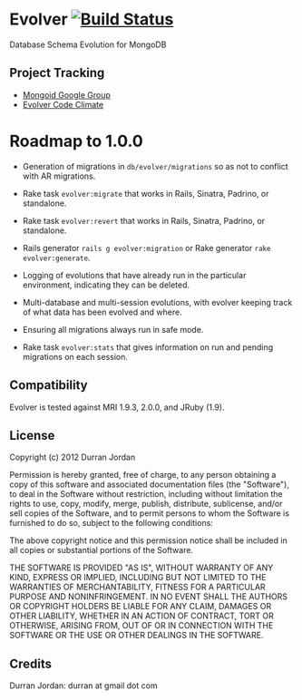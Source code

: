 Evolver [![Build Status](https://secure.travis-ci.org/mongoid/evolver.png?branch=master&.png)](http://travis-ci.org/mongoid/evolver)
========

Database Schema Evolution for MongoDB

Project Tracking
----------------

* [Mongoid Google Group](http://groups.google.com/group/mongoid)
* [Evolver Code Climate](https://codeclimate.com/github/mongoid/evolver)

# Roadmap to 1.0.0

- Generation of migrations in `db/evolver/migrations` so as not to conflict
  with AR migrations.

- Rake task `evolver:migrate` that works in Rails, Sinatra, Padrino,
  or standalone.

- Rake task `evolver:revert` that works in Rails, Sinatra, Padrino,
  or standalone.

- Rails generator `rails g evolver:migration` or Rake generator
  `rake evolver:generate`.

- Logging of evolutions that have already run in the particular environment,
  indicating they can be deleted.

- Multi-database and multi-session evolutions, with evolver keeping track of
  what data has been evolved and where.

- Ensuring all migrations always run in safe mode.

- Rake task `evolver:stats` that gives information on run and pending
  migrations on each session.

Compatibility
-------------

Evolver is tested against MRI 1.9.3, 2.0.0, and JRuby (1.9).

License
-------

Copyright (c) 2012 Durran Jordan

Permission is hereby granted, free of charge, to any person obtaining
a copy of this software and associated documentation files (the
"Software"), to deal in the Software without restriction, including
without limitation the rights to use, copy, modify, merge, publish,
distribute, sublicense, and/or sell copies of the Software, and to
permit persons to whom the Software is furnished to do so, subject to
the following conditions:

The above copyright notice and this permission notice shall be
included in all copies or substantial portions of the Software.

THE SOFTWARE IS PROVIDED "AS IS", WITHOUT WARRANTY OF ANY KIND,
EXPRESS OR IMPLIED, INCLUDING BUT NOT LIMITED TO THE WARRANTIES OF
MERCHANTABILITY, FITNESS FOR A PARTICULAR PURPOSE AND
NONINFRINGEMENT. IN NO EVENT SHALL THE AUTHORS OR COPYRIGHT HOLDERS BE
LIABLE FOR ANY CLAIM, DAMAGES OR OTHER LIABILITY, WHETHER IN AN ACTION
OF CONTRACT, TORT OR OTHERWISE, ARISING FROM, OUT OF OR IN CONNECTION
WITH THE SOFTWARE OR THE USE OR OTHER DEALINGS IN THE SOFTWARE.

Credits
-------

Durran Jordan: durran at gmail dot com
